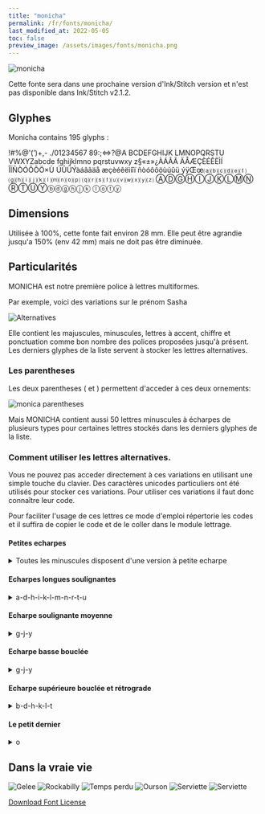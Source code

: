 ```yaml
---
title: "monicha"
permalink: /fr/fonts/monicha/
last_modified_at: 2022-05-05
toc: false
preview_image: /assets/images/fonts/monicha.png
---
```

![monicha](/assets/images/fonts/monicha.png)


Cette fonte sera dans une prochaine version d'Ink/Stitch version et n'est pas disponible dans Ink/Stitch v2.1.2.

## Glyphes 
Monicha contains 195 glyphs :
	
!#%@'(’)+,-
./01234567
89:;<=>?@A
BCDEFGHIJK
LMNOPQRSTU
VWXYZabcde
fghijklmno
pqrstuvwxy
z§«±»¿ÀÁÂÃ
ÄÅÆÇÈÉÊËÌÍ
ÎÏÑÒÓÔÕÖ×Ù
ÚÛÜÝàáâãäå
æçèéêëìíîï
ñòóôõöùúûü
ýÿŒœ⒜⒝⒞⒟⒠⒡
⒢⒣⒤⒥⒦⒧⒨⒩⒪⒫
⒬⒭⒮⒯⒰⒱⒲⒳⒴⒵
ⒶⒹⒼⒽⒾⒿⓀⓁⓂⓃ
ⓇⓉⓊⓎⓑⓓⓖⓗⓙⓚ
ⓛⓞⓣⓨ


## Dimensions

Utilisée à 100%, cette fonte fait environ 28 mm. Elle peut être agrandie jusqu'a 150% (env 42 mm) mais ne doit pas être diminuée.

## Particularités

MONICHA est notre première police à lettres multiformes.

Par exemple, voici des variations sur le prénom Sasha

![Alternatives](/assets/images/fonts/monicha7.jpg)

Elle contient les majuscules, minuscules, lettres à accent, chiffre et ponctuation
comme bon nombre des polices proposées jusqu'à présent. Les derniers glyphes de la liste servent à stocker les lettres alternatives.

### Les parentheses

Les deux parentheses ( et ) permettent d'acceder à ces deux ornements:

![monica parentheses](/assets/images/fonts/monicaparentheses.png)


Mais MONICHA contient aussi 50 lettres minuscules à écharpes de plusieurs types pour certaines lettres stockés dans les derniers glyphes de la liste.

### Comment utiliser les lettres alternatives.

Vous ne pouvez pas acceder directement à ces variations en utilisant une simple touche du clavier. Des caractères unicodes particuliers ont été utilisés pour stocker ces variations. Pour utiliser ces variations il faut donc connaître leur code.

Pour faciliter l'usage de ces lettres ce mode d'emploi répertorie les codes et il suffira de copier le code et de le coller dans le module lettrage.

####  Petites echarpes
<details><summary>Toutes les minuscules disposent d'une version à petite echarpe</summary>


![Petite Echarpe](/assets/images/fonts/monichasmallswash.png)

Que l'on obtient en utilisant un de ces codes  :

⒜	⒝	⒞	⒟	⒠	⒡

⒢	⒣	⒤	⒥	⒦	

⒧	⒨	⒩	⒪	⒫

⒬	⒭	⒮	⒯	⒰

⒱	⒲	⒳	⒴	⒵
	
</details>

####  Echarpes longues soulignantes
<details><summary>  a-d-h-i-k-l-m-n-r-t-u </summary>
![Echarpe Longue Soulignante](/assets/images/fonts/monichalongswash.png)

Ces  11 lettres disposent de plus d'une longue écharpe soulignante.


Elles ne doivent pas être suivies, sur deux lettres, par des lettres à jambage descendant (comme g-j-p-q-y-z) 
pour des raisons de superpositions de colonnes de satin.

On les obtient en utilisant ces codes :

Ⓐ			Ⓓ

	Ⓗ	Ⓘ		Ⓚ
	
Ⓛ	Ⓜ	Ⓝ

	Ⓡ		Ⓣ	Ⓤ

</details>

#### Echarpe soulignante moyenne 

<details><summary>  g-j-y </summary>

![Echarpe Moyenne Soulignante](/assets/images/fonts/monichamediumswash.png)

Ces trois lettres disposent d'une écharpe soulignante moyenne.

Elles ne doivent pas être suivie d'une lettre à jambage descendant.

On les obtient en utilisant ces codes :


Ⓖ	Ⓙ	Ⓨ


</details>

#### Echarpe basse bouclée 
<details><summary>  g-j-y </summary>
![Echarpe Basse Bouclée](/assets/images/fonts/monichacurly.png)
Ces trois lettres disposent  aussi d'une version à écharpes basse bouclée.

Elles ne doivent pas être suivies d'une lettre à jambage descendant sur deux lettres.

On les obtient en utilisant ces codes :

ⓖ	ⓙ	ⓨ
	
</details>

#### Echarpe supérieure bouclée et rétrograde
<details><summary> b-d-h-k-l-t </summary>



![Echarpe Superieure Bouclée](/assets/images/fonts/monichacurlyup.png)
Il existe 6 lettres à écharpe supérieure bouclée et rétrograde b-d-h-k-l-t.

Elles ne doivent pas suivre deux lettres montantes, ni une majuscule sur ces deux poisitions 
pour des raisons de superpositions de colonnes de satin.

On les obtient en utilisant ces codes :


ⓑ	ⓓ	ⓗ	ⓚ	ⓛ	ⓣ
	
</details>

#### Le petit dernier 
<details><summary> o</summary>

Il existe un o a queue droite
![Echarpe Queue Droite](/assets/images/fonts/monichap.png)

On l'obtient en utilisant ce code :

ⓞ
</details>


##  Dans la vraie vie
![Gelee](/assets/images/fonts/monicha2.jpg)
![Rockabilly](/assets/images/fonts/monicha8.jpg)
![Temps perdu](/assets/images/fonts/monicha3.jpg)
![Ourson](/assets/images/fonts/monicha4.jpg)
![Serviette](/assets/images/fonts/monicha5.jpg)
![Serviette](/assets/images/fonts/monicha6.jpg)



[Download Font License](https://github.com/inkstitch/inkstitch/tree/main/fonts/monicha/LICENSE)
